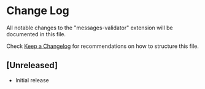# Change Log

All notable changes to the "messages-validator" extension will be documented in this file.

Check [Keep a Changelog](http://keepachangelog.com/) for recommendations on how to structure this file.

## [Unreleased]

- Initial release